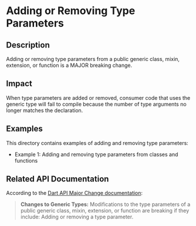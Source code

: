 # Adding or Removing Type Parameters

## Description
Adding or removing type parameters from a public generic class, mixin, extension, or function is a MAJOR breaking change.

## Impact
When type parameters are added or removed, consumer code that uses the generic type will fail to compile because the number of type arguments no longer matches the declaration.

## Examples
This directory contains examples of adding and removing type parameters:
- Example 1: Adding and removing type parameters from classes and functions

## Related API Documentation
According to the [Dart API Major Change documentation](../../api_major_change.md):
> **Changes to Generic Types:** Modifications to the type parameters of a public generic class, mixin, extension, or function are breaking if they include: Adding or removing a type parameter.
